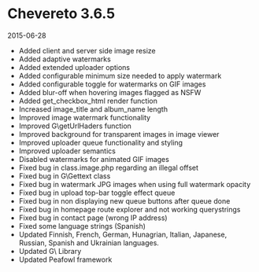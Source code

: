 # Chevereto 3.6.5

2015-06-28

- Added client and server side image resize
- Added adaptive watermarks
- Added extended uploader options
- Added configurable minimum size needed to apply watermark
- Added configurable toggle for watermarks on GIF images
- Added blur-off when hovering images flagged as NSFW
- Added get_checkbox_html render function
- Increased image_title and album_name length
- Improved image watermark functionality
- Improved G\getUrlHaders function
- Improved background for transparent images in image viewer
- Improved uploader queue functionality and styling
- Improved uploader semantics
- Disabled watermarks for animated GIF images
- Fixed bug in class.image.php regarding an illegal offset
- Fixed bug in G\Gettext class
- Fixed bug in watermark JPG images when using full watermark opacity
- Fixed bug in upload top-bar toggle effect queue
- Fixed bug in non displaying new queue buttons after queue done
- Fixed bug in homepage route explorer and not working querystrings
- Fixed bug in contact page (wrong IP address)
- Fixed some language strings (Spanish)
- Updated Finnish, French, German, Hunagrian, Italian, Japanese, Russian, Spanish and Ukrainian languages.
- Updated G\ Library
- Updated Peafowl framework

